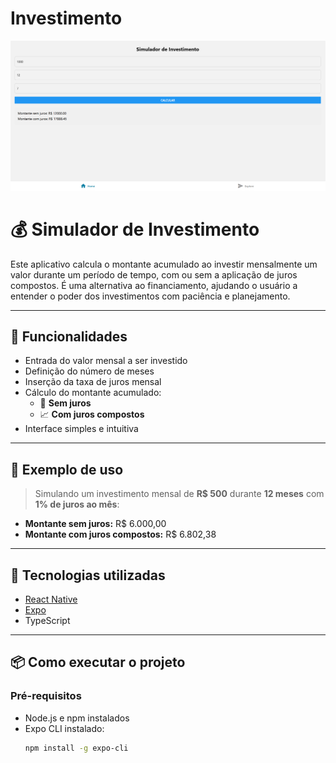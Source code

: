 # Investimento

![alt text](image.png)

# 💰 Simulador de Investimento

Este aplicativo calcula o montante acumulado ao investir mensalmente um valor durante um período de tempo, com ou sem a aplicação de juros compostos. É uma alternativa ao financiamento, ajudando o usuário a entender o poder dos investimentos com paciência e planejamento.

---

## 📱 Funcionalidades

- Entrada do valor mensal a ser investido
- Definição do número de meses
- Inserção da taxa de juros mensal
- Cálculo do montante acumulado:
  - 💸 **Sem juros**
  - 📈 **Com juros compostos**
- Interface simples e intuitiva

---

## 📸 Exemplo de uso

> Simulando um investimento mensal de **R$ 500** durante **12 meses** com **1% de juros ao mês**:

- **Montante sem juros:** R$ 6.000,00  
- **Montante com juros compostos:** R$ 6.802,38

---

## 🚀 Tecnologias utilizadas

- [React Native](https://reactnative.dev/)
- [Expo](https://expo.dev/)
- TypeScript

---

## 📦 Como executar o projeto

### Pré-requisitos

- Node.js e npm instalados
- Expo CLI instalado:
  ```bash
  npm install -g expo-cli
